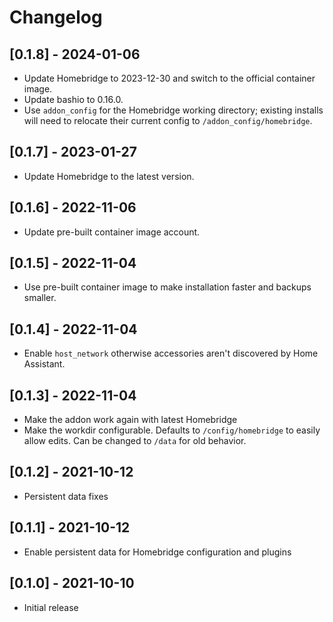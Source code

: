 # Changelog

## [0.1.8] - 2024-01-06

- Update Homebridge to 2023-12-30 and switch to the official container image.
- Update bashio to 0.16.0.
- Use `addon_config` for the Homebridge working directory; existing installs
  will need to relocate their current config to `/addon_config/homebridge`.

## [0.1.7] - 2023-01-27

- Update Homebridge to the latest version.

## [0.1.6] - 2022-11-06

- Update pre-built container image account.

## [0.1.5] - 2022-11-04

- Use pre-built container image to make installation faster and backups smaller.

## [0.1.4] - 2022-11-04

- Enable `host_network` otherwise accessories aren't discovered by Home Assistant.

## [0.1.3] - 2022-11-04

- Make the addon work again with latest Homebridge
- Make the workdir configurable. Defaults to `/config/homebridge` to easily allow edits. Can be changed to `/data` for old behavior.

## [0.1.2] - 2021-10-12

- Persistent data fixes

## [0.1.1] - 2021-10-12

- Enable persistent data for Homebridge configuration and plugins

## [0.1.0] - 2021-10-10

- Initial release
